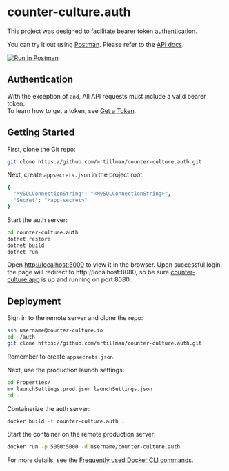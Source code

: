 # counter-culture.auth

This project was designed to facilitate bearer token authentication.
 
You can try it out using [Postman](https://learning.getpostman.com/). Please refer to the [API docs](https://documenter.getpostman.com/view/1403721/S17wPS3o).

[![Run in Postman](https://run.pstmn.io/button.svg)](https://www.getpostman.com/collections/0dce1d0a523b04ee3cb3)

## Authentication

With the exception of `` and ``, All API requests must include a valid bearer token.<br/>
To learn how to get a token, see [Get a Token](https://github.com/mrtillman/counter-culture.docs/blob/master/auth/get-a-token.md).

## Getting Started

First, clone the Git repo:

```sh
git clone https://github.com/mrtillman/counter-culture.auth.git
```

Next, create `appsecrets.json` in the project root:
```sh
{
  "MySQLConnectionString": "<MySQLConnectionString>",
  "Secret": "<app-secret>"
}
```

Start the auth server:

```sh
cd counter-culture.auth
dotnet restore
dotnet build
dotnet run
```

Open [http://localhost:5000](http://localhost:5000) to view it in the browser. Upon successful login, the page will redirect to http://localhost:8080, so be sure [counter-culture.app](https://github.com/mrtillman/counter-culture.app) is up and running on port 8080.

## Deployment

Sign in to the remote server and clone the repo:

```sh
ssh username@counter-culture.io
cd ~/auth
git clone https://github.com/mrtillman/counter-culture.auth.git
```

Remember to create `appsecrets.json`.

Next, use the production launch settings:

```sh
cd Properties/
mv launchSettings.prod.json launchSettings.json
cd ..
```

Containerize the auth server:

```sh
docker build -t counter-culture.auth .
```

Start the container on the remote production server:

```sh
docker run -p 5000:5000 -d username/counter-culture.auth
```

For more details, see the [Frequently used Docker CLI commands](https://github.com/mrtillman/counter-culture.docs/blob/master/docker/cli-commands.md).
